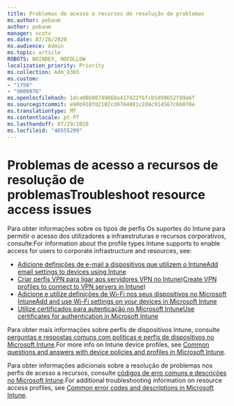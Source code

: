 ```yaml
---
title: Problemas de acesso a recursos de resolução de problemas
ms.author: pebaum
author: pebaum
manager: scotv
ms.date: 07/28/2020
ms.audience: Admin
ms.topic: article
ROBOTS: NOINDEX, NOFOLLOW
localization_priority: Priority
ms.collection: Adm_O365
ms.custom:
- "1750"
- "9000076"
ms.openlocfilehash: 1dca00b98749868a417d22f6fcb5d99652f89a6f
ms.sourcegitcommit: e90b918f02102cd9764881c2d8c914567c6b070e
ms.translationtype: MT
ms.contentlocale: pt-PT
ms.lasthandoff: 07/29/2020
ms.locfileid: "46555299"
---
```

# <a name="troubleshoot-resource-access-issues"></a><span data-ttu-id="82b21-102">Problemas de acesso a recursos de resolução de problemas</span><span class="sxs-lookup"><span data-stu-id="82b21-102">Troubleshoot resource access issues</span></span>

<span data-ttu-id="82b21-103">Para obter informações sobre os tipos de perfis Os suportes do Intune para permitir o acesso dos utilizadores a infraestruturas e recursos corporativos, consulte:</span><span class="sxs-lookup"><span data-stu-id="82b21-103">For information about the profile types Intune supports to enable access for users to corporate infrastructure and resources, see:</span></span>

- [<span data-ttu-id="82b21-104">Adicione definições de e-mail a dispositivos que utilizem o Intune</span><span class="sxs-lookup"><span data-stu-id="82b21-104">Add email settings to devices using Intune</span></span>](https://docs.microsoft.com/intune/email-settings-configure)
- <span data-ttu-id="82b21-105">[Criar perfis VPN para ligar aos servidores VPN no Intune](https://docs.microsoft.com/intune/vpn-settings-configure))</span><span class="sxs-lookup"><span data-stu-id="82b21-105">[Create VPN profiles to connect to VPN servers in Intune](https://docs.microsoft.com/intune/vpn-settings-configure))</span></span>
- [<span data-ttu-id="82b21-106">Adicione e utilize definições de Wi-Fi nos seus dispositivos no Microsoft Intune</span><span class="sxs-lookup"><span data-stu-id="82b21-106">Add and use Wi-Fi settings on your devices in Microsoft Intune</span></span>](https://docs.microsoft.com/intune/wi-fi-settings-configure)
- [<span data-ttu-id="82b21-107">Utilize certificados para autenticação no Microsoft Intune</span><span class="sxs-lookup"><span data-stu-id="82b21-107">Use certificates for authentication in Microsoft Intune</span></span>](https://docs.microsoft.com/intune/certificates-configure)

<span data-ttu-id="82b21-108">Para obter mais informações sobre perfis de dispositivos Intune, consulte [perguntas e respostas comuns com políticas e perfis de dispositivos no Microsoft Intune](https://docs.microsoft.com/intune/device-profile-troubleshoot).</span><span class="sxs-lookup"><span data-stu-id="82b21-108">For more info on Intune device profiles, see [Common questions and answers with device policies and profiles in Microsoft Intune](https://docs.microsoft.com/intune/device-profile-troubleshoot).</span></span>

<span data-ttu-id="82b21-109">Para obter informações adicionais sobre a resolução de problemas nos perfis de acesso a recursos, consulte [códigos de erro comuns e descrições no Microsoft Intune](https://docs.microsoft.com/intune/troubleshoot-company-resource-access-problems).</span><span class="sxs-lookup"><span data-stu-id="82b21-109">For additional troubleshooting information on resource access profiles, see [Common error codes and descriptions in Microsoft Intune](https://docs.microsoft.com/intune/troubleshoot-company-resource-access-problems).</span></span>